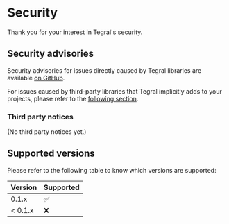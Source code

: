 # Security

Thank you for your interest in Tegral's security.

## Security advisories

Security advisories for issues directly caused by Tegral libraries are available [on GitHub](https://github.com/utybo/Tegral/security/advisories).

For issues caused by third-party libraries that Tegral implicitly adds to your projects, please refer to the [following section](#third-party-notices).

### Third party notices

(No third party notices yet.)

## Supported versions

Please refer to the following table to know which versions are supported:

| Version | Supported |
| ------- | --------- |
| 0.1.x   | ✅         |
| < 0.1.x | ❌         |
